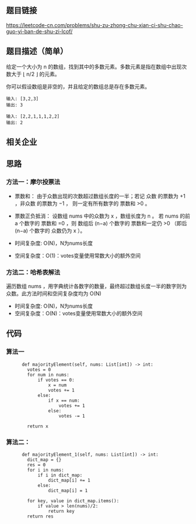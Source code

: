 ## 题目链接 
<https://leetcode-cn.com/problems/shu-zu-zhong-chu-xian-ci-shu-chao-guo-yi-ban-de-shu-zi-lcof/>

## 题目描述（简单）
给定一个大小为 n 的数组，找到其中的多数元素。多数元素是指在数组中出现次数大于 ⌊ n/2 ⌋ 的元素。

你可以假设数组是非空的，并且给定的数组总是存在多数元素。
```
输入: [3,2,3]
输出: 3

输入: [2,2,1,1,1,2,2]
输出: 2
```

## 相关企业


## 思路

### 方法一：摩尔投票法

* 票数和： 由于众数出现的次数超过数组长度的一半；若记 众数 的票数为 +1 ，非众数 的票数为 −1 ，
则一定有所有数字的 票数和 >0 。

* 票数正负抵消： 设数组 nums 中的众数为 x ，数组长度为 n 。
若 nums 的前 a 个数字的 票数和 =0 ，则 数组后 (n−a) 个数字的 票数和一定仍 >0 
（即后 (n−a) 个数字的 众数仍为 x ）。

* 时间复杂度: O(N)，N为nums长度
* 空间复杂度：O(1)：votes变量使用常数大小的额外空间


### 方法二：哈希表解法

遍历数组 nums ，用字典统计各数字的数量，最终超过数组长度一半的数字则为众数。此方法时间和空间复杂度均为 O(N) 

* 时间复杂度: O(N)，N为nums长度
* 空间复杂度：O(N)：votes变量使用常数大小的额外空间


## 代码

### 算法一
```
      def majorityElement(self, nums: List[int]) -> int:
        votes = 0
        for num in nums:
            if votes == 0:
                x = num
                votes += 1
            else:
                if x == num:
                    votes += 1
                else:
                    votes -= 1

        return x

```

### 算法二：
```
      def majorityElement_1(self, nums: List[int]) -> int:
        dict_map = {}
        res = 0
        for i in nums:
            if i in dict_map:
                dict_map[i] += 1
            else:
                dict_map[i] = 1

        for key, value in dict_map.items():
            if value > len(nums)/2:
                return key
        return res
```

